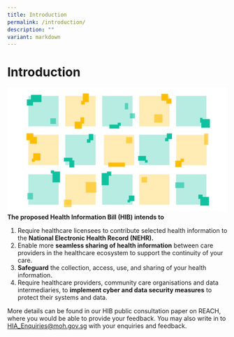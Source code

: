 ```yaml
---
title: Introduction
permalink: /introduction/
description: ""
variant: markdown
---
```

# Introduction
![](/images/about%20hia.png)
**The proposed Health Information Bill (HIB) intends to**
1. Require healthcare licensees to contribute selected health information to the **National Electronic Health Record (NEHR).**
2. Enable more **seamless sharing of health information** between care providers in the healthcare ecosystem to support the continuity of your care.
3. **Safeguard** the collection, access, use, and sharing of your health information.
4. Require healthcare providers, community care organisations and data intermediaries, to **implement cyber and data security measures** to protect their systems and data.

More details can be found in our HIB public consultation paper on REACH, where you would be able to provide your feedback. You may also write in to HIA_Enquiries@moh.gov.sg with your enquiries and feedback.